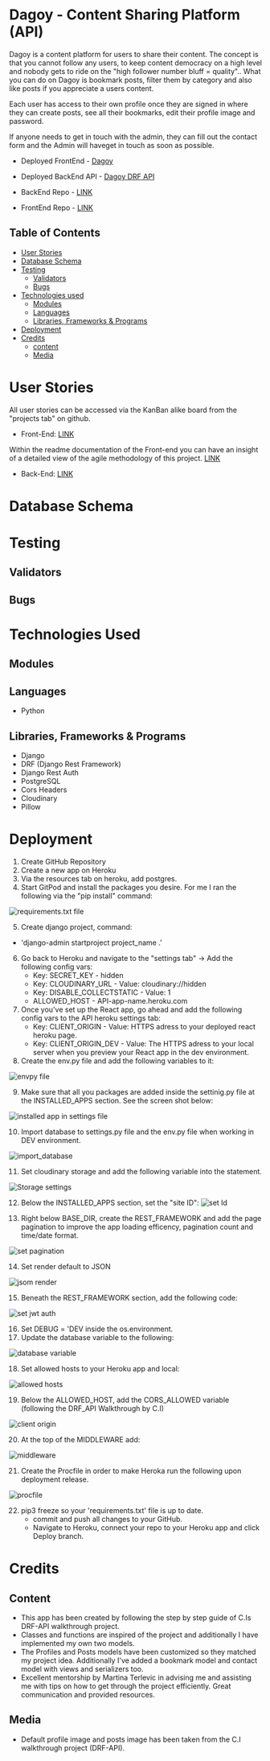 # Dagoy - Content Sharing Platform (API)

Dagoy is a content platform for users to share their content. The concept is that you cannot follow any users, to keep content democracy on a high level and nobody gets to ride on the "high follower number bluff = quality".. What you can do on Dagoy is bookmark posts, filter them by category and also like posts if you appreciate a users content. 

Each user has access to their own profile once they are signed in where they can create posts, see all their bookmarks, edit their profile image and password.

If anyone needs to get in touch with the admin, they can fill out the contact form and the Admin will haveget in touch as soon as possible.

* Deployed FrontEnd - [Dagoy](https://dagoy-pp5.herokuapp.com/)

* Deployed BackEnd API - [Dagoy DRF API](https://pp5-api-bo.herokuapp.com/)

* BackEnd Repo - [LINK](https://github.com/Bo-Lennart/DRF-PP5-API)

* FrontEnd Repo - [LINK](https://github.com/Bo-Lennart/pp5-content-platform)

## Table of Contents

- [User Stories](#user-stories)
- [Database Schema](#database-schema)
- [Testing](#Testing)
    - [Validators](#validators)
    - [Bugs](#bugs)
- [Technologies used](#technologies-used)
    - [Modules](#modules)
    - [Languages](#languages)
    - [Libraries, Frameworks & Programs](#libraries-frameworks-&-programs)
- [Deployment](#deployment)
- [Credits](#credits)
    - [content](#content)
    - [Media](#media)

# User Stories

All user stories can be accessed via the KanBan alike board from the "projects tab" on github.
* Front-End: [LINK](https://github.com/users/Bo-Lennart/projects/10)

Within the readme documentation of the Front-end you can have an insight of a detailed view of the agile methodology of this project. [LINK](https://github.com/Bo-Lennart/pp5-content-platform)

* Back-End: [LINK](https://github.com/users/Bo-Lennart/projects/8/views/1)

# Database Schema

# Testing

## Validators

## Bugs

# Technologies Used

## Modules

## Languages
* Python

## Libraries, Frameworks & Programs
* Django
* DRF (Django Rest Framework)
* Django Rest Auth
* PostgreSQL
* Cors Headers
* Cloudinary
* Pillow

# Deployment
1. Create GitHub Repository
2. Create a new app on Heroku
3. Via the resources tab on heroku, add postgres.
4. Start GitPod and install the packages you desire. For me I ran the following via the "pip install" command: 

![requirements.txt file](assets/screenshots/pip_packages.png)

5. Create django project, command:
- 'django-admin startproject project_name .'
6. Go back to Heroku and navigate to the "settings tab" -> Add the following config vars:
    * Key: SECRET_KEY - hidden
    * Key: CLOUDINARY_URL - Value: cloudinary://hidden
    * Key: DISABLE_COLLECTSTATIC - Value: 1
    * ALLOWED_HOST - API-app-name.heroku.com
7. Once you've set up the React app, go ahead and add the following config vars to the API heroku settings tab:
    * Key: CLIENT_ORIGIN - Value: HTTPS adress to your deployed react heroku page.
    * Key: CLIENT_ORIGIN_DEV - Value: The HTTPS adress to your local server when you preview your React app in the dev environment.
8. Create the env.py file and add the following variables to it:

![envpy file](assets/screenshots/envpy_file.png)

9. Make sure that all you packages are added inside the settinig.py file at the INSTALLED_APPS section. See the screen shot below:

![installed app in settings file](assets/screenshots/installed_apps_settings.png)

10. Import database to settings.py file and the env.py file when working in DEV environment.

![import_database](assets/screenshots/import_database_and_env.png)

11. Set cloudinary storage and add the following variable into the statement.

![Storage settings](assets/screenshots/cloudinary_storage_settings.png)

12. Below the INSTALLED_APPS section, set the "site ID": ![set Id](assets/screenshots/site_id.png)

13. Right below BASE_DIR, create the REST_FRAMEWORK and add the page pagination to improve the app loading efficency, pagination count and time/date format.

![set pagination](assets/screenshots/pagination.png)

14. Set render default to JSON

![jsom render](assets/screenshots/json_render.png)

15. Beneath the REST_FRAMEWORK section, add the following code:

![set jwt auth](assets/screenshots/set_jwt_auth.png)

16. Set DEBUG = 'DEV inside the os.environment.
17. Update the database variable to the following: 

![database variable](assets/screenshots/database_variable.png)

18. Set allowed hosts to your Heroku app and local:

![allowed hosts](assets/screenshots/allowed_hosts.png)

19. Below the ALLOWED_HOST, add the CORS_ALLOWED variable (following the DRF_API Walkthrough by C.I)

![client origin](assets/screenshots/client_origin.png)

20. At the top of the MIDDLEWARE add:

![middleware](assets/screenshots/middleware_cors.png)

21. Create the Procfile in order to make Heroka run the following upon deployment release.

![procfile](assets/screenshots/procfile.png)

22. pip3 freeze so your 'requirements.txt' file is up to date. 
    * commit and push all changes to your GitHub.
    * Navigate to Heroku, connect your repo to your Heroku app and click Deploy branch.

# Credits

## Content

* This app has been created by following the step by step guide of C.Is DRF-API walkthrough project. 
* Classes and functions are inspired of the project and additionally I have implemented my own two models.
* The Profiles and Posts models have been customized so they matched my project idea. Additionally I've added a bookmark model and contact model with views and serializers too.
* Excellent mentorship by Martina Terlevic in advising me and assisting me with tips on how to get through the project efficiently. Great communication and provided resources.

## Media

* Default profile image and posts image has been taken from the C.I walkthrough project (DRF-API).
